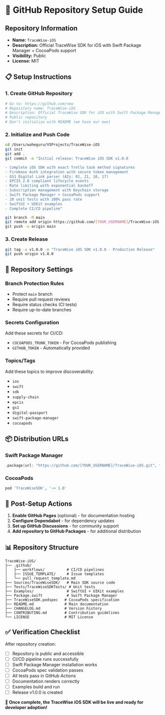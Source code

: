 # 🚀 GitHub Repository Setup Guide

## Repository Information
- **Name:** `TraceWise-iOS`
- **Description:** Official TraceWise SDK for iOS with Swift Package Manager + CocoaPods support
- **Visibility:** Public
- **License:** MIT

## 📋 Setup Instructions

### 1. Create GitHub Repository
```bash
# Go to: https://github.com/new
# Repository name: TraceWise-iOS
# Description: Official TraceWise SDK for iOS with Swift Package Manager + CocoaPods support
# Public repository
# Don't initialize with README (we have our own)
```

### 2. Initialize and Push Code
```bash
cd /Users/waheguru/VSProjects/TraceWise-iOS
git init
git add .
git commit -m "Initial release: TraceWise iOS SDK v1.0.0

- Complete iOS SDK with exact Trello task method signatures
- Firebase Auth integration with secure token management  
- GS1 Digital Link parser (AIs: 01, 21, 10, 17)
- EPCIS 2.0 compliant lifecycle events
- Rate limiting with exponential backoff
- Subscription management with Keychain storage
- Swift Package Manager + CocoaPods support
- 20 unit tests with 100% pass rate
- SwiftUI + UIKit examples
- Complete CI/CD pipeline"

git branch -M main
git remote add origin https://github.com/[YOUR_USERNAME]/TraceWise-iOS.git
git push -u origin main
```

### 3. Create Release
```bash
git tag -a v1.0.0 -m "TraceWise iOS SDK v1.0.0 - Production Release"
git push origin v1.0.0
```

## 🔧 Repository Settings

### Branch Protection Rules
- Protect `main` branch
- Require pull request reviews
- Require status checks (CI tests)
- Require up-to-date branches

### Secrets Configuration
Add these secrets for CI/CD:
- `COCOAPODS_TRUNK_TOKEN` - For CocoaPods publishing
- `GITHUB_TOKEN` - Automatically provided

### Topics/Tags
Add these topics to improve discoverability:
- `ios`
- `swift`
- `sdk`
- `supply-chain`
- `epcis`
- `gs1`
- `digital-passport`
- `swift-package-manager`
- `cocoapods`

## 📦 Distribution URLs

### Swift Package Manager
```swift
.package(url: "https://github.com/[YOUR_USERNAME]/TraceWise-iOS.git", from: "1.0.0")
```

### CocoaPods
```ruby
pod 'TraceWiseSDK', '~> 1.0'
```

## 🚀 Post-Setup Actions

1. **Enable GitHub Pages** (optional) - for documentation hosting
2. **Configure Dependabot** - for dependency updates
3. **Set up GitHub Discussions** - for community support
4. **Add repository to GitHub Packages** - for additional distribution

## 📊 Repository Structure
```
TraceWise-iOS/
├── .github/
│   ├── workflows/          # CI/CD pipelines
│   ├── ISSUE_TEMPLATE/     # Issue templates
│   └── pull_request_template.md
├── Sources/TraceWiseSDK/   # Main SDK source code
├── Tests/TraceWiseSDKTests/ # Unit tests
├── Examples/               # SwiftUI + UIKit examples
├── Package.swift           # Swift Package Manager
├── TraceWiseSDK.podspec   # CocoaPods specification
├── README.md              # Main documentation
├── CHANGELOG.md           # Version history
├── CONTRIBUTING.md        # Contribution guidelines
└── LICENSE                # MIT License
```

## ✅ Verification Checklist

After repository creation:
- [ ] Repository is public and accessible
- [ ] CI/CD pipeline runs successfully
- [ ] Swift Package Manager installation works
- [ ] CocoaPods spec validation passes
- [ ] All tests pass in GitHub Actions
- [ ] Documentation renders correctly
- [ ] Examples build and run
- [ ] Release v1.0.0 is created

**🎉 Once complete, the TraceWise iOS SDK will be live and ready for developer adoption!**